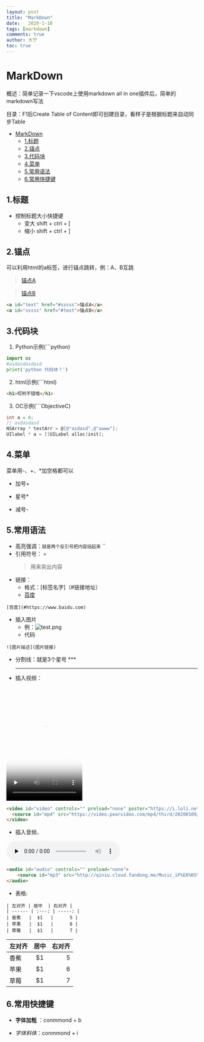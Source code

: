 ```yaml
---
layout: post
title: "MarkDown"
date:   2020-1-10
tags: [markdown]
comments: true
author: 大宁
toc: true
---
```


#   MarkDown
概述：简单记录一下vscode上使用markdown all in one插件后，简单的markdown写法

目录：F1后Create Table of Content即可创建目录，看样子是根据标题来自动同步Table
- [MarkDown](#markdown)
  - [1.标题](#1%e6%a0%87%e9%a2%98)
  - [2.锚点](#2%e9%94%9a%e7%82%b9)
  - [3.代码块](#3%e4%bb%a3%e7%a0%81%e5%9d%97)
  - [4.菜单](#4%e8%8f%9c%e5%8d%95)
  - [5.常用语法](#5%e5%b8%b8%e7%94%a8%e8%af%ad%e6%b3%95)
  - [6.常用快捷键](#6%e5%b8%b8%e7%94%a8%e5%bf%ab%e6%8d%b7%e9%94%ae)

## 1.标题
  - 控制标题大小快捷键
    - 变大 shift + ctrl + [ 
    - 缩小 shift + ctrl + ]
## 2.锚点
可以利用html的a标签，进行锚点跳转，例：A、B互跳
  ><a id="text" href="#sssss">锚点A</a>

  ><a id="sssss" href="#text">锚点B</a>
  ```html
  <a id="text" href="#sssss">锚点A</a>
  <a id="sssss" href="#text">锚点B</a>
  ```

## 3.代码块
1. Python示例(```python)
```python
import os
#asdasdasdasd
print('python 代码块？')
```
2. html示例(```html)
```html
<h1>哎哟不错哦</h1>
```
3. OC示例(```ObjectiveC)
```ObjectiveC
int a = 0;
// asdasdasd
NSArray * testArr = @[@"asdasd",@"awww"];
UIlabel * a = [[UILabel alloc]init];
```

## 4.菜单
菜单用-、+、*加空格都可以
+ 加号+ 
* 星号*
- 减号-

## 5.常用语法
- 高亮强调：`就是两个反引号把内容括起来` ``
- 引用符号： `>`
  >用来突出内容
- 链接： 
  - 格式：[标签名字]（#链接地址）
  - [百度](#https://www.baidu.com)
```
[百度](#https://www.baidu.com)
```
- 插入图片
  - 例：![test.png](https://i.loli.net/2020/01/09/n9bcw14OXN82lMD.png)
  - 代码
```
![图片描述](图片链接)
```
  
- 分割线：就是3个星号 ***
  ***
- 插入视频：

<video id="video" controls="" width="200px" height="300px" preload="none" poster="https://i.loli.net/2020/01/09/n9bcw14OXN82lMD.png">
  <source id="mp4" src="https://video.pearvideo.com/mp4/third/20200109/cont-1640431-10042874-102056-hd.mp4" type="video/mp4">
</video>

```html
<video id="video" controls="" preload="none" poster="https://i.loli.net/2020/01/09/n9bcw14OXN82lMD.png">
  <source id="mp4" src="https://video.pearvideo.com/mp4/third/20200109/cont-1640431-10042874-102056-hd.mp4" type="video/mp4">
</video>
```

- 插入音频、
  
<audio id="audio" controls="" preload="none">
    <source id="mp3" src="http://qiniu.cloud.fandong.me/Music_iP%E8%B5%B5%E9%9C%B2%20-%20%E7%A6%BB%E6%AD%8C%20%28Live%29.mp3">
</audio>

```html
<audio id="audio" controls="" preload="none">
    <source id="mp3" src="http://qiniu.cloud.fandong.me/Music_iP%E8%B5%B5%E9%9C%B2%20-%20%E7%A6%BB%E6%AD%8C%20%28Live%29.mp3">
</audio>
```

- 表格:

```
| 左对齐 | 居中  | 右对齐 |
| ------ | :---: | -----: |
| 香蕉   |  $1   |      5 |
| 苹果   |  $1   |      6 |
| 草莓   |  $1   |      7 |
```
  
| 左对齐 | 居中  | 右对齐 |
| ------ | :---: | -----: |
| 香蕉   |  $1   |      5 |
| 苹果   |  $1   |      6 |
| 草莓   |  $1   |      7 |

## 6.常用快捷键
- **字体加粗** ：conmmond + b

- *字体斜体*：conmmond + i